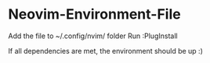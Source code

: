 # Neovim-Environment-File

Add the file to ~/.config/nvim/ folder
Run :PlugInstall

If all dependencies are met, the environment should be up :)
